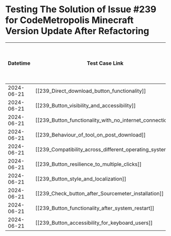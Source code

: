 # Testing The Solution of Issue #239 for CodeMetropolis Minecraft Version Update After Refactoring

| Datetime   | Test Case Link                                                 | Tester     | Passed/Failed | Links to issues (if a bug is found) | Consequences (if the test case needs to be fixed) |
|------------|----------------------------------------------------------------|------------|---------------|-------------------------------------|---------------------------------------------------|
| 2024-06-21 | [[239_Direct_download_button_functionality]]                   | Búcsú Áron | Failed        |                                     |                                                   |
| 2024-06-21 | [[239_Button_visibility_and_accessibility]]                    | Búcsú Áron | Failed        |                                     |                                                   |
| 2024-06-21 | [[239_Button_functionality_with_no_internet_connection]]       | Búcsú Áron | Failed        |                                     |                                                   |
| 2024-06-21 | [[239_Behaviour_of_tool_on_post_download]]                     | Búcsú Áron | Failed        |                                     |                                                   |
| 2024-06-21 | [[239_Compatibility_across_different_operating_systems]]       | Búcsú Áron | Failed        |                                     |                                                   |
| 2024-06-21 | [[239_Button_resilience_to_multiple_clicks]]                   | Búcsú Áron | Failed        |                                     |                                                   |
| 2024-06-21 | [[239_Button_style_and_localization]]                          | Búcsú Áron | Failed        |                                     |                                                   |
| 2024-06-21 | [[239_Check_button_after_Sourcemeter_installation]]            | Búcsú Áron | Failed        |                                     |                                                   |
| 2024-06-21 | [[239_Button_functionality_after_system_restart]]              | Búcsú Áron | Failed        |                                     |                                                   |
| 2024-06-21 | [[239_Button_accessibility_for_keyboard_users]]                | Búcsú Áron | Failed        |                                     |                                                   |
